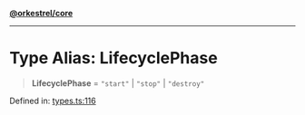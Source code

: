 [**@orkestrel/core**](../index.md)

***

# Type Alias: LifecyclePhase

> **LifecyclePhase** = `"start"` \| `"stop"` \| `"destroy"`

Defined in: [types.ts:116](https://github.com/orkestrel/core/blob/076093e61b67cd3d4198b173439f047ddbc97abc/src/types.ts#L116)
